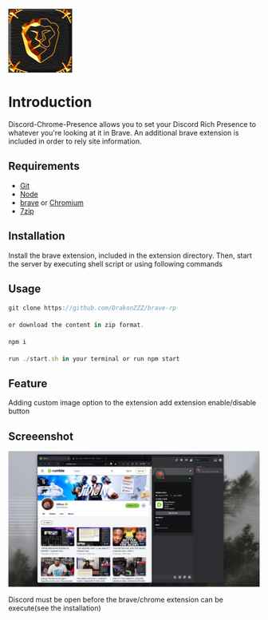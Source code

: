 ![](https://raw.githubusercontent.com/DrakonZZZ/Brave-rpc/main/images/icon.png)

# Introduction
Discord-Chrome-Presence allows you to set your Discord Rich Presence to whatever you're looking at it in Brave. An additional brave extension is included in order to rely site information.

## Requirements

- [Git](https://git-scm.com/)
- [Node](https://nodejs.org/en/)
- [brave](https://brave.com) or [Chromium](https://www.chromium.org/getting-involved/download-chromium)
- [7zip](https://www.7-zip.org)


## Installation
Install the brave extension, included in the extension directory. Then, start the server by executing shell script or using following commands 


## Usage
```javascript
git clone https://github.com/DrakonZZZ/brave-rp 

or download the content in zip format.

npm i

run ./start.sh in your terminal or run npm start
```

## Feature
Adding custom image option to the extension
add extension enable/disable button

## Screeenshot 
 ![](https://raw.githubusercontent.com/DrakonZZZ/Brave-rpc/main/images/active.png)

Discord must be open before the brave/chrome extension can be execute(see the installation)
